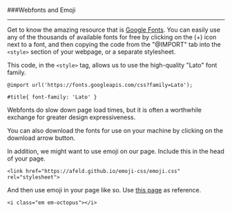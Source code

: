 ###Webfonts and Emoji

---

Get to know the amazing resource that is [Google Fonts](https://fonts.google.com). You can easily use any of the thousands of available fonts for free by clicking on the (+) icon next to a font, and then copying the code from the "@IMPORT" tab into the `<style>` section of your webpage, or a separate stylesheet.

This code, in the `<style>` tag, allows us to use the high-quality "Lato" font family.
```
@import url('https://fonts.googleapis.com/css?family=Lato');

#title{ font-family: 'Lato' }
```
Webfonts do slow down page load times, but it is often a worthwhile exchange for greater design expressiveness.

You can also download the fonts for use on your machine by clicking on the download arrow button.

In addition, we might want to use emoji on our page. Include this in the head of your page.

```
<link href="https://afeld.github.io/emoji-css/emoji.css" rel="stylesheet">
```

And then use emoji in your page like so. Use [this page](https://afeld.github.io/emoji-css/) as reference.

```
<i class="em em-octopus"></i>
```

